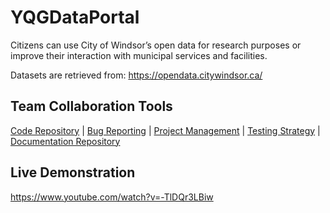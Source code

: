 # YQGDataPortal
Citizens can use City of Windsor’s open data for research purposes or improve their interaction with municipal services and facilities.

Datasets are retrieved from: https://opendata.citywindsor.ca/

## Team Collaboration Tools
[Code Repository](https://github.com/hetpatel14/YQGDataPortal.git) |
[Bug Reporting](https://github.com/hetpatel14/YQGDataPortal/issues) |
[Project Management](https://github.com/hetpatel14/YQGDataPortal/projects/3) | 
[Testing Strategy](https://github.com/patel23l/YQGDataPortal/tree/master/Iteration_I/JUnitTestFiles) |
[Documentation Repository](https://github.com/hetpatel14/YQGDataPortal/wiki/Documentation-Repository---Iteration-I)

## Live Demonstration
https://www.youtube.com/watch?v=-TlDQr3LBiw
